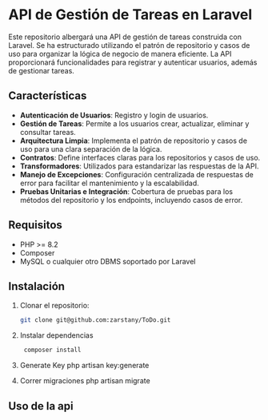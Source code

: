 # API de Gestión de Tareas en Laravel

Este repositorio albergará una API de gestión de tareas construida con Laravel. Se ha estructurado utilizando el patrón de repositorio y casos de uso para organizar la lógica de negocio de manera eficiente. La API proporcionará funcionalidades para registrar y autenticar usuarios, además de gestionar tareas.

## Características

- **Autenticación de Usuarios**: Registro y login de usuarios.
- **Gestión de Tareas**: Permite a los usuarios crear, actualizar, eliminar y consultar tareas.
- **Arquitectura Limpia**: Implementa el patrón de repositorio y casos de uso para una clara separación de la lógica.
- **Contratos**: Define interfaces claras para los repositorios y casos de uso.
- **Transformadores**: Utilizados para estandarizar las respuestas de la API.
- **Manejo de Excepciones**: Configuración centralizada de respuestas de error para facilitar el mantenimiento y la escalabilidad.
- **Pruebas Unitarias e Integración**: Cobertura de pruebas para los métodos del repositorio y los endpoints, incluyendo casos de error.

## Requisitos

- PHP >= 8.2
- Composer
- MySQL o cualquier otro DBMS soportado por Laravel

## Instalación

1. Clonar el repositorio:
   ```bash
   git clone git@github.com:zarstany/ToDo.git
2. Instalar dependencias
   ```Bash
    composer install

3. Generate Key
   php artisan key:generate

4. Correr migraciones
    php artisan migrate

## Uso de la api
